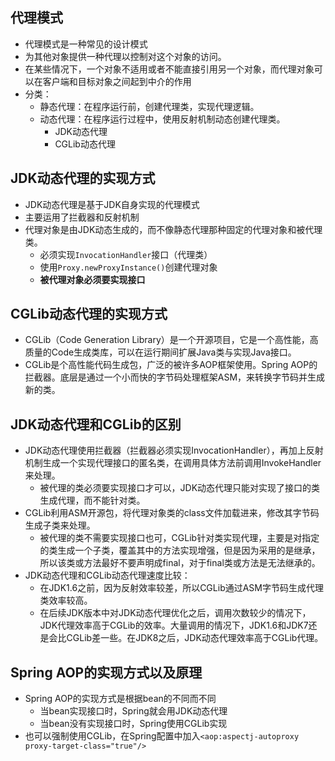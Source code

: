 ## 代理模式

- 代理模式是一种常见的设计模式
- 为其他对象提供一种代理以控制对这个对象的访问。
- 在某些情况下，一个对象不适用或者不能直接引用另一个对象，而代理对象可以在客户端和目标对象之间起到中介的作用
- 分类：
  - 静态代理：在程序运行前，创建代理类，实现代理逻辑。
  - 动态代理：在程序运行过程中，使用反射机制动态创建代理类。
    - JDK动态代理
    - CGLib动态代理



## JDK动态代理的实现方式

- JDK动态代理是基于JDK自身实现的代理模式
- 主要运用了拦截器和反射机制
- 代理对象是由JDK动态生成的，而不像静态代理那种固定的代理对象和被代理类。
  - 必须实现`InvocationHandler`接口（代理类）
  - 使用`Proxy.newProxyInstance()`创建代理对象
  - **被代理对象必须要实现接口** 



## CGLib动态代理的实现方式

- CGLib（Code Generation Library）是一个开源项目，它是一个高性能，高质量的Code生成类库，可以在运行期间扩展Java类与实现Java接口。
- CGLib是个高性能代码生成包，广泛的被许多AOP框架使用。Spring AOP的拦截器。底层是通过一个小而快的字节码处理框架ASM，来转换字节码并生成新的类。

## JDK动态代理和CGLib的区别

- JDK动态代理使用拦截器（拦截器必须实现InvocationHandler），再加上反射机制生成一个实现代理接口的匿名类，在调用具体方法前调用InvokeHandler来处理。
  - 被代理的类必须要实现接口才可以，JDK动态代理只能对实现了接口的类生成代理，而不能针对类。
- CGLib利用ASM开源包，将代理对象类的class文件加载进来，修改其字节码生成子类来处理。
  - 被代理的类不需要实现接口也可，CGLib针对类实现代理，主要是对指定的类生成一个子类，覆盖其中的方法实现增强，但是因为采用的是继承，所以该类或方法最好不要声明成final，对于final类或方法是无法继承的。
- JDK动态代理和CGLib动态代理速度比较：
  - 在JDK1.6之前，因为反射效率较差，所以CGLib通过ASM字节码生成代理类效率较高。
  - 在后续JDK版本中对JDK动态代理优化之后，调用次数较少的情况下，JDK代理效率高于CGLib的效率。大量调用的情况下，JDK1.6和JDK7还是会比CGLib差一些。在JDK8之后，JDK动态代理效率高于CGLib代理。

## Spring AOP的实现方式以及原理

- Spring AOP的实现方式是根据bean的不同而不同
  - 当bean实现接口时，Spring就会用JDK动态代理
  - 当bean没有实现接口时，Spring使用CGLib实现
- 也可以强制使用CGLib，在Spring配置中加入`<aop:aspectj-autoproxy proxy-target-class="true"/>`
